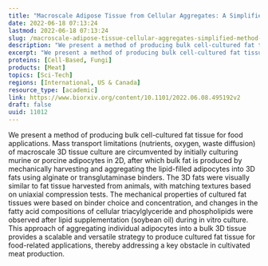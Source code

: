 ```yaml
---
title: "Macroscale Adipose Tissue from Cellular Aggregates: A Simplified Method of Mass Producing Cell-Cultured Fat for Food Applications"
date: 2022-06-18 07:13:24
lastmod: 2022-06-18 07:13:24
slug: /macroscale-adipose-tissue-cellular-aggregates-simplified-method-mass-producing-cell
description: "We present a method of producing bulk cell-cultured fat tissue for food applications. Mass transport limitations (nutrients, oxygen, waste diffusion) of macroscale 3D tissue culture are circumvented by initially culturing murine or porcine adipocytes in 2D, after which bulk fat is produced by mechanically harvesting and aggregating the lipid-filled adipocytes into 3D fats using alginate or transglutaminase binders. The 3D fats were visually similar to fat tissue harvested from animals, with matching textures based on uniaxial compression tests."
excerpt: "We present a method of producing bulk cell-cultured fat tissue for food applications. Mass transport limitations (nutrients, oxygen, waste diffusion) of macroscale 3D tissue culture are circumvented by initially culturing murine or porcine adipocytes in 2D, after which bulk fat is produced by mechanically harvesting and aggregating the lipid-filled adipocytes into 3D fats using alginate or transglutaminase binders. The 3D fats were visually similar to fat tissue harvested from animals, with matching textures based on uniaxial compression tests."
proteins: [Cell-Based, Fungi]
products: [Meat]
topics: [Sci-Tech]
regions: [International, US & Canada]
resource_type: [academic]
link: https://www.biorxiv.org/content/10.1101/2022.06.08.495192v2
draft: false
uuid: 11012
---
```

We present a method of producing bulk cell-cultured fat tissue for food
applications. Mass transport limitations (nutrients, oxygen, waste
diffusion) of macroscale 3D tissue culture are circumvented by initially
culturing murine or porcine adipocytes in 2D, after which bulk fat is
produced by mechanically harvesting and aggregating the lipid-filled
adipocytes into 3D fats using alginate or transglutaminase binders. The
3D fats were visually similar to fat tissue harvested from animals, with
matching textures based on uniaxial compression tests. The mechanical
properties of cultured fat tissues were based on binder choice and
concentration, and changes in the fatty acid compositions of cellular
triacylglyceride and phospholipids were observed after lipid
supplementation (soybean oil) during in vitro culture. This approach of
aggregating individual adipocytes into a bulk 3D tissue provides a
scalable and versatile strategy to produce cultured fat tissue for
food-related applications, thereby addressing a key obstacle in
cultivated meat production.

